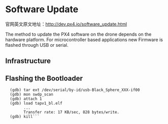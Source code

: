# Software Update

官网英文原文地址：http://dev.px4.io/software_update.html

The method to update the PX4 software on the drone depends on the hardware platform. For microcontroller based applications new Firmware is flashed through USB or serial.

## Infrastructure




## Flashing the Bootloader



```arm-none-eabi-gdb
  (gdb) tar ext /dev/serial/by-id/usb-Black_Sphere_XXX-if00
  (gdb) mon swdp_scan
  (gdb) attach 1
  (gdb) load tapv1_bl.elf
        ...
        Transfer rate: 17 KB/sec, 828 bytes/write.
  (gdb) kill```

